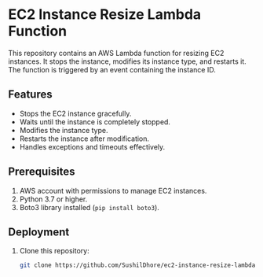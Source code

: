 # EC2 Instance Resize Lambda Function

This repository contains an AWS Lambda function for resizing EC2 instances. It stops the instance, modifies its instance type, and restarts it. The function is triggered by an event containing the instance ID.

## Features
- Stops the EC2 instance gracefully.
- Waits until the instance is completely stopped.
- Modifies the instance type.
- Restarts the instance after modification.
- Handles exceptions and timeouts effectively.

## Prerequisites
1. AWS account with permissions to manage EC2 instances.
2. Python 3.7 or higher.
3. Boto3 library installed (`pip install boto3`).

## Deployment
1. Clone this repository:
   ```bash
   git clone https://github.com/SushilDhore/ec2-instance-resize-lambda.git
